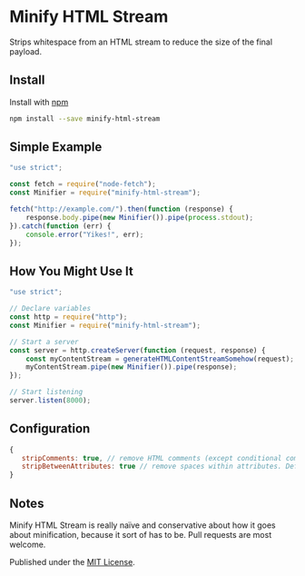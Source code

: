 # Minify HTML Stream

Strips whitespace from an HTML stream to reduce the size of the final payload.

## Install

Install with [npm](https://www.npmjs.com/package/minify-html-stream)

```bash
npm install --save minify-html-stream
```

## Simple Example

```js
"use strict";

const fetch = require("node-fetch");
const Minifier = require("minify-html-stream");

fetch("http://example.com/").then(function (response) {
    response.body.pipe(new Minifier()).pipe(process.stdout);
}).catch(function (err) {
    console.error("Yikes!", err);
});
```

## How You Might Use It
```js
"use strict";

// Declare variables
const http = require("http");
const Minifier = require("minify-html-stream");

// Start a server
const server = http.createServer(function (request, response) {
    const myContentStream = generateHTMLContentStreamSomehow(request);
    myContentStream.pipe(new Minifier()).pipe(response);
});

// Start listening
server.listen(8000);
```

## Configuration
```js
{
   stripComments: true, // remove HTML comments (except conditional comments). Default: true
   stripBetweenAttributes: true // remove spaces within attributes. Default: true
}
```

## Notes
Minify HTML Stream is really naïve and conservative about how it goes about minification, because it sort of has to be. Pull requests are most welcome.

Published under the [MIT License](http://opensource.org/licenses/MIT).
